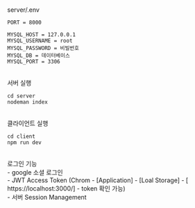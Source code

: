 <br />

server/.env
```
PORT = 8000

MYSQL_HOST = 127.0.0.1
MYSQL_USERNAME = root
MYSQL_PASSWORD = 비빌번호
MYSQL_DB = 데이터베이스
MYSQL_PORT = 3306
```

<br />
서버 실행

```
cd server
nodeman index
```

<br />
클라이언트 실행

```
cd client
npm run dev
```

<br />
로그인 기능 <br />
 - google 소셜 로그인 <br />
 - JWT Access Token (Chrom - [Application] - [Loal Storage] - [ https://localhost:3000/] - token 확인 가능)<br />
 - 서버 Session Management <br />
